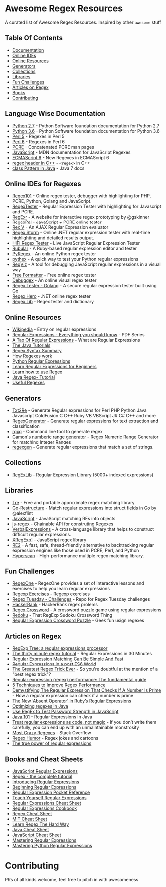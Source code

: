 # Awesome Regex Resources
A curated list of Awesome Regex Resources. Inspired by other `awesome` stuff

## Table Of Contents
- [Documentation](#language-wise-documentation)
- [Online IDEs](#online-ides-for-regexes)
- [Online Resources](#online-resources)
- [Generators](#generators)
- [Collections](#collections)
- [Libraries](#libraries)
- [Fun Challenges](#fun-challenges)
- [Articles on Regex](#articles-on-regex)
- [Books](#books)
- [Contributing](#Contributing)

## Language Wise Documentation
- [Python 2.7](https://docs.python.org/2/library/re.html) - Python Software foundation documentation for Python 2.7
- [Python 3.6](https://docs.python.org/3/library/re.html) - Python Software foundation documentation for Python 3.6
- [Perl 5](https://perldoc.perl.org/perlretut.html) - Regexes in Perl 5
- [Perl 6](https://docs.perl6.org/language/regexes) - Regexes in Perl 6
- [PCRE](http://pcre.org/pcre.txt) - Concatenated PCRE man pages
- [JavaScript](https://developer.mozilla.org/en/docs/Web/JavaScript/Guide/Regular_Expressions) - MDN documentation for JavaScript Regexes
- [ECMAScript 6](http://2ality.com/2015/07/regexp-es6.html) - New Regexes in ECMAScript 6
- [regex header in C++](http://www.cplusplus.com/reference/regex/) - `<regex>` in C++
- [class Pattern in Java](https://docs.oracle.com/javase/7/docs/api/java/util/regex/Pattern.html) - Java 7 docs

## Online IDEs for Regexes

- [Regex101](https://regex101.com/) - Online regex tester, debugger with highlighting for PHP, PCRE, Python, Golang and JavaScript.
- [RegexTester](http://www.regextester.com) - Regular Expression Tester with highlighting for Javascript and PCRE.
- [RegExr](http://regexr.com/) - A website for interactive regex prototyping by @gskinner
- [RegexPal](http://www.regexpal.com) - JavaScript + PCRE online tester
- [Rex V](http://www.rexv.org/) - An AJAX Regular Expression evaluator
- [Regex Storm](http://regexstorm.net/tester) - Online .NET regular expression tester with real-time highlighting and detailed results output.
- [HiFi Regex Tester](http://www.gethifi.com/tools/regex) - Live JavaScript Regular Expression Tester
- [Rubular](http://rubular.com/) - A Ruby-based regular expression editor and tester
- [PyRegex](http://www.pyregex.com/) - An online Python regex tester
- [pythex](http://pythex.org/) -  A quick way to test your Python regular expressions
- [RegViz](http://regviz.org/) - A tool for debugging JavaScript regular expressions in a visual way
- [Free Formatter](http://www.freeformatter.com/regex-tester.html) - Free online regex tester
- [Debuggex](https://www.debuggex.com/) - An online visual regex tester
- [Regex Tester - Golang](https://regex-golang.appspot.com/assets/html/index.html) - A secure regular expression tester built using Go
- [Regex Hero](http://regexhero.net/tester/) - .NET online regex tester
- [Regex Lib](http://regexlib.com/RETester.aspx) - Regex tester and dictionary

## Online Resources

- [Wikipedia](http://en.wikipedia.org/wiki/Regular_expression) - Entry on regular expressions
- [Regular Expressions - Everything you should know](http://neverfear.org/blog/view/Regex_tutorial_for_people_who_should_know_Regex__but_do_not___Part_1) - PDF Series
- [A Tao Of Regular Expressions](http://linuxreviews.org/beginner/tao_of_regular_expressions/tao_of_regular_expressions.en.print.pdf) - What are Regular Expressions
- [The Java Tutorials](https://docs.oracle.com/javase/tutorial/essential/regex/resources.html)
- [Regex Syntax Summary](http://www.greenend.org.uk/rjk/2002/06/regexp.html)
- [How Regexes work](http://perl.plover.com/Regex/)
- [Python Regular Expressions](https://developers.google.com/edu/python/regular-expressions)
- [Learn Regular Expressions for Beginners](https://hackernoon.com/javascript-learn-regular-expressions-for-beginners-bb6107015d91)
- [Learn how to use Regex](http://www.regular-expressions.info/tutorial.html)
- [Java Regex- Tutorial](http://www.vogella.com/tutorials/JavaRegularExpressions/article.html)
- [Useful Regexes](https://atrilsolutions.zendesk.com/hc/en-us/articles/205539861-Useful-regular-expressions)

## Generators
- [Txt2Re](http://www.txt2re.com/index.php3) - Generate Regular expressions for  Perl PHP Python Java Javascript ColdFusion C C++ Ruby VB VBScript J# C# C++ and more
- [RegexGenerator](https://github.com/MaLeLabTs/RegexGenerator) -  Generate regular expressions for text extraction and classification
- [rgxg](https://rgxg.github.io) - Command line tool to generate regex
- [Gamon's numberic range generator](http://gamon.webfactional.com/regexnumericrangegenerator/) - Regex Numeric Range Generator for matching Integer Ranges
- [regexgen](https://github.com/devongovett/regexgen) - Generate regular expressions that match a set of strings.

## Collections

- [RegExLib](http://regexlib.com/) - Regular Expression Library (5000+ indexed expressions)

## Libraries

- [Tre](https://laurikari.net/tre/) - Free and portable approximate regex matching library
- [Go-Restructure](https://github.com/alexflint/go-restructure) - Match regular expressions into struct fields in Go by @alexflint
- [JavaScript](https://github.com/benjamingr/js-restructure) - JavaScript matching REs into objects
- [js-regex](https://github.com/wyantb/js-regex) - Chainable API for construting Regexes
- [VerbalExpressions](https://github.com/VerbalExpressions) - A cross-language library that helps to construct difficult regular expressions.
- [XRegExp](http://xregexp.com)] - JavaScript regex library
- [RE2](https://github.com/google/re2) - A fast, safe, thread-friendly alternative to backtracking regular expression engines like those used in PCRE, Perl, and Python
- [Hyperscan](https://github.com/01org/hyperscan) - High-performance multiple regex matching library.

## Fun Challenges

- [RegexOne](http://regexone.com) - RegexOne provides a set of interactive lessons and exercises to help you learn regular expressions
- [Regexp Exercises](https://regex.sketchengine.co.uk/) - Regexp exercises
- [Regex Tuesday - Challenges](https://github.com/callumacrae/regex-tuesday) - Repo for Regex Tuesday challenges
- [HackerRank](https://www.hackerrank.com/domains/regex) - HackerRank regex prolems
- [Regex Crossword](http://regexcrossword.com) - A crossword puzzle game using regular expressions
- [Redoku](http://padolsey.github.io/redoku/) - That RegExp Sudoku Crossword Thing
- [Regular Expression Crossword Puzzle](http://gregable.com/2015/12/regular-expression-crossword-puzzle.html) - Geek fun usign regexes

## Articles on Regex

- [RegExp Tree: a regular expressions processor](https://medium.com/@DmitrySoshnikov/regexp-tree-a-regular-expressions-parser-with-a-simple-ast-format-bcd4d5580df6)
- [The thirty minute regex tutorial](https://www.codeproject.com/Articles/9099/The-Minute-Regex-Tutorial) - Regular Expressions in 30 Minutes
- [Regular Expression Matching Can Be Simple And Fast](https://swtch.com/~rsc/regexp/regexp1.html)
- [Regular Expressions in a post ES6 World](https://ponyfoo.com/articles/regular-expressions-post-es6)
- [The Greatest Regex Trick Ever](http://www.rexegg.com/regex-best-trick.html) - So you're doubtful at the mention of a "best regex trick"?
- [Regular expression (regex) performance: The fundamental guide](https://medium.com/@lennartkoopmann/regular-expression-regex-performance-the-fundamental-guide-3d39e6af33af)
- [5 Techniques to Improve Regex Performance](https://www.loggly.com/blog/five-invaluable-techniques-to-improve-regex-performance/)
- [Demystifying The Regular Expression That Checks If A Number Is Prime](https://iluxonchik.github.io/regular-expression-check-if-number-is-prime/) - How a regular expression can check if a number is prime
- [The New ‘Absent Operator’ in Ruby’s Regular Expressions](https://medium.com/rubyinside/the-new-absent-operator-in-ruby-s-regular-expressions-7c3ef6cd0b99)
- [Optimizing regexes in Java](http://www.javaworld.com/article/2077757/core-java/optimizing-regular-expressions-in-java.html)
- [Use RegEx to Test Password Strength in JavaScript](https://dzone.com/articles/use-regex-test-password)
- [Java 101](http://www.javaworld.com/article/3188545/learn-java/java-101-regular-expressions-in-java-part-1.html) - Regular Expressions in Java
- [Treat regular expressions as code, not magic](http://alexwlchan.net/2016/04/regexes-are-code/) - If you don’t write them carefully, you can end up with an unmaintainable monstrosity
- [Most Crazy Regexes](https://stackoverflow.com/questions/800813/what-is-the-most-difficult-challenging-regular-expression-you-have-ever-written) - Stack Overflow
- [Regex Humor](http://www.rexegg.com/regex-humor.html) - Regex jokes and cartoons
- [The true power of regular expressions](https://nikic.github.io/2012/06/15/The-true-power-of-regular-expressions.html)

## Books and Cheat Sheets

- [JavaScript Regular Expressions](http://shop.oreilly.com/product/9781783282258.do)
- [Regex - the complete tutorial](https://www.princeton.edu/~mlovett/reference/Regular-Expressions.pdf)
- [Introducing Regular Expressions](http://shop.oreilly.com/product/0636920012337.do)
- [Beginning Regular Expressions](http://shop.oreilly.com/product/9780764574894.do)
- [Regular Expression Pocket Reference](http://shop.oreilly.com/product/9780596514273.do)
- [Teach Yourself Regular Expressions](http://rads.stackoverflow.com/amzn/click/0672325667)
- [Regular Expressions Cheat Sheet](http://www.addedbytes.com/cheat-sheets/regular-expressions-cheat-sheet/)
- [Regular Expressions Cookbook](http://shop.oreilly.com/product/0636920023630.do)
- [Regex Cheat Sheet](http://www.rexegg.com/regex-quickstart.html)
- [MIT Cheat Sheet](http://web.mit.edu/hackl/www/lab/turkshop/slides/regex-cheatsheet.pdf)
- [Learn Regex The Hard Way](http://regex.learncodethehardway.org/book/)
- [Java Cheat Sheet](https://zeroturnaround.com/rebellabs/java-regular-expressions-cheat-sheet/)
- [JavaScript Cheat Sheet](https://www.debuggex.com/cheatsheet/regex/javascript)
- [Mastering Regular Expressions](http://shop.oreilly.com/product/9780596528126.do)
- [Mastering Python Regular Expressions](http://shop.oreilly.com/product/9781783283156.do)

# Contributing

PRs of all kinds welcome, feel free to pitch in with awesomeness
